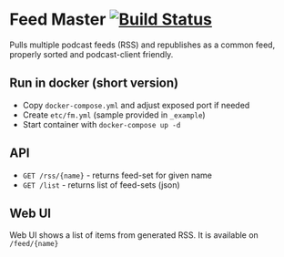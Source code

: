 # Feed Master [![Build Status](https://github.com/umputun/feed-master/workflows/build/badge.svg)](https://github.com/umputun/feed-master/actions)

Pulls multiple podcast feeds (RSS) and republishes as a common feed, properly sorted and podcast-client friendly.

## Run in docker (short version)

- Copy `docker-compose.yml` and adjust exposed port if needed
- Create `etc/fm.yml` (sample provided in `_example`)
- Start container with `docker-compose up -d`

## API

- `GET /rss/{name}` - returns feed-set for given name
- `GET /list` - returns list of feed-sets (json)

## Web UI

Web UI shows a list of items from generated RSS. It is available on `/feed/{name}`
